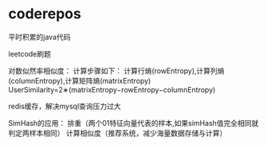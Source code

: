 # coderepos
平时积累的java代码

leetcode刷题

对数似然率相似度： 
    计算步骤如下：
    计算行熵(rowEntropy),计算列熵(columnEntropy),计算矩阵熵(matrixEntropy)
    UserSimilarity=2∗(matrixEntropy−rowEntropy−columnEntropy)
    
redis缓存，解决mysql查询压力过大

SimHash的应用：
    排重（两个01特征向量代表的样本,如果simHash值完全相同就判定两样本相同）
    计算相似度（推荐系统，减少海量数据存储与计算）


